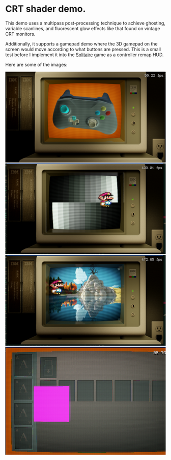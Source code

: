 # CRT shader demo.

This demo uses a multipass post-processing technique to achieve ghosting, variable scanlines, and fluorescent glow effects like that found on vintage CRT monitors.

Additionally, it supports a gamepad demo where the 3D gamepad on the screen would move according to what buttons are pressed. This is a small test before I implement it into the [Solitaire](https://github.com/salaadas/solitaire) game as a controller remap HUD.

Here are some of the images:

![ss_1](nexus/img1.png)
![ss_2](nexus/img2.png)
![ss_3](nexus/img3.png)
![ss_4](nexus/img4.png)

